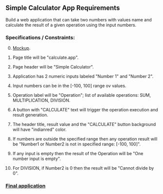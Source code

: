 ## Simple Calculator App Requirements

Build a web application that can take two numbers with values name and 
calculate the result of a given operation using the input numbers.

### Specifications / Constraints:
0. [Mockup](./simpleCalculator_mockup1.JPG).

1. Page title will be "calculate.app".

2. Page header will be "Simple Calculator".

3. Application has 2 numeric inputs labeled "Number 1" and "Number 2".

4. Input numbers can be in the [-100, 100] range ov values.

5. Operation label will be "Operation"; list of available operations: SUM, MULTIPLICATION, DIVISION.

6. A button with "CALCULATE" text will trigger the operation execution and result generation.

7. The header title, result value and the "CALCULATE" button background will have "indianred" color.

8. If numbers are outside the specified range then any operation result will be "Number1 or Number2 is not in specified range: [-100, 100]".

9. If any input is empty then the result of the Operation will be "One number input is empty".

10. For DIVISION, if Number2 is 0 then the result will be "Cannot divide by 0".

### [Final application](http://danrusu.ro/calculate/app.html)




